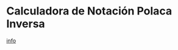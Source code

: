 # Calculadora de Notación Polaca Inversa
[info](https://es.wikipedia.org/wiki/Notaci%C3%B3n_polaca_inversa)
